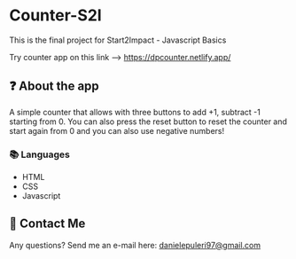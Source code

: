 # Counter-S2I
This is the final project for Start2Impact - Javascript Basics

Try counter app on this link --> https://dpcounter.netlify.app/

## :question:  About the app
A simple counter that allows with three buttons to add +1, subtract -1 starting from 0. You can also press the reset button to reset the counter and start again from 0 and you can also 
use negative numbers!
### :books: Languages
- HTML
- CSS
- Javascript
## :e-mail: Contact Me
Any questions? Send me an e-mail here: danielepuleri97@gmail.com

